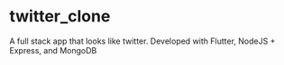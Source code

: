 # twitter_clone

A full stack app that looks like twitter.
Developed with Flutter, NodeJS + Express, and MongoDB

